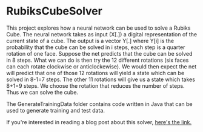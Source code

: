 # RubiksCubeSolver

This project explores how a neural network can be used to solve a Rubiks Cube.
The neural network takes as input (X[.]) a digital representation of the current state of a cube.
The output is a vector Y[.] where Y[i] is the probability that the cube can be solved in i steps, each step is a quarter rotation of one face. 
Suppose the net predicts that the cube can be solved in 8 steps.
What we can do is then try the 12 different rotations (six faces can each rotate clockwise or anticlockewise). We would then expect the net will predict that one of those 12 rotations will yield a state which can be solved in 8-1=7 steps. The other 11 rotations will give us a state which takes 8+1=9 steps. We choose the rotation that reduces the number of steps. 
Thus we can solve the cube. 

The GenerateTrainingData folder contains code written in Java that can be used to generate training and test data. 

If you're interested in reading a blog post about this solver, [here's the link.](https://abitofmaths.blogspot.com/2023/08/using-neural-network-to-solve-rubiks.html)
